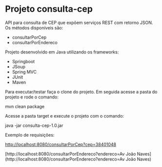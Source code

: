 # Projeto consulta-cep

API para consulta de CEP que expõem serviços REST com retorno JSON. Os métodos disponíveis são:

- consultarPorCep
- consultarPorEndereco

Projeto desenvolvido em Java utilizando os frameworks:

- Springboot
- JSoup
- Spring MVC
- JUnit
- Maven

Para executar/testar faça o clone do projeto. Em seguida acesse a pasta do projeto e rode o comando:

mvn clean package

Acesse a pasta target e execute o projeto com o comando:

java -jar consulta-cep-1.0.jar

Exemplo de requisições:

[http://localhost:8080/consultarPorCep?cep=38401048](http://localhost:8080/consultarPorCep?cep=38401048)

[http://localhost:8080/consultarPorEndereco?endereco=Av João Naves](http://localhost:8080/consultarPorEndereco?endereco=Av João Naves)
